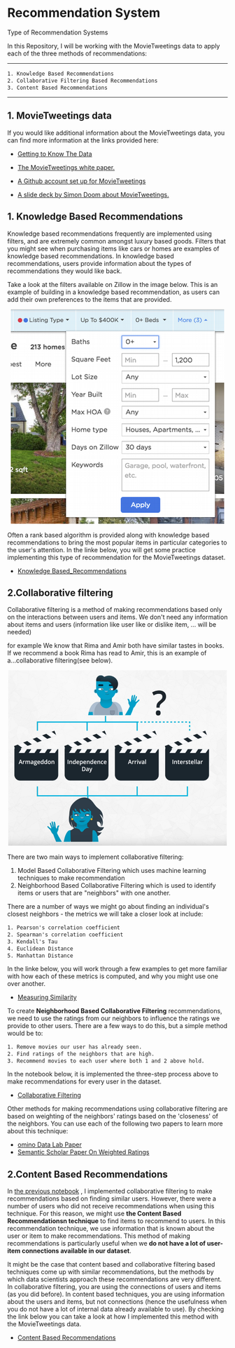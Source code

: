# Recommendation System
 Type of Recommendation Systems
 
 In this Repository, I will be working with the MovieTweetings data to apply each of the three methods of recommendations:
 ***
    1. Knowledge Based Recommendations 
    2. Collaborative Filtering Based Recommendations 
    3. Content Based Recommendations 
***


## 1. MovieTweetings data

If you would like additional information about the MovieTweetings data, you can find more information at the links provided here:

* [Getting to Know The Data](https://github.com/A2Amir/Recommendation-Systems/blob/main/1.Introduction%20to%20the%20Recommendation%20Data.ipynb)

* [The MovieTweetings white paper. ](http://crowdrec2013.noahlab.com.hk/papers/crowdrec2013_Dooms.pdf)
* [A Github account set up for MovieTweetings ](http://crowdrec2013.noahlab.com.hk/papers/crowdrec2013_Dooms.pdf)
* [A slide deck by Simon Doom about MovieTweetings. ](https://www.slideshare.net/simondooms/movie-tweetings-a-movie-rating-dataset-collected-from-twitter)


## 1. Knowledge Based Recommendations

Knowledge based recommendations frequently are implemented using filters, and are extremely common amongst luxury based goods. Filters that you might see when purchasing items like cars or homes are examples of knowledge based recommendations. In knowledge based recommendations, users provide information about the types of recommendations they would like back.

 Take a look at the filters available on Zillow in the image below. This is an example of building in a knowledge based recommendation, as users can add their own preferences to the items that are provided.


<p align="center">
<img src="./images/1.png" alt="Knowledge Based Recommendation" />
<p align="center">


Often a rank based algorithm is provided along with knowledge based recommendations to bring the most popular items in particular categories to the user's attention. In the linke below, you will get some practice implementing this type of recommendation for the MovieTweetings dataset.


* [Knowledge Based_Recommendations](https://github.com/A2Amir/Recommendation-Systems/blob/main/2.%20%20Knowledge%20Based_Recommendations.ipynb)

## 2.Collaborative filtering


Collaborative filtering is a method of making recommendations based only on the interactions between users and items.  We don't need any information about items and users (information like user like or dislike item, … will be needed)

for example We know that Rima and Amir both have similar tastes in books. If we recommend a book Rima has read to Amir, this is an example of a...collaborative filtering(see below).


<p align="center">
<img src="./images/2.png" width="500" height="400" alt="Collaborative filtering" />
<p align="center">


There are two main ways to implement collaborative filtering:

  1. Model Based Collaborative Filtering which uses machine learning techniques to make recommendation
  2. Neighborhood Based Collaborative Filtering which is used to identify items or users that are "neighbors" with one another.
    
There are a number of ways we might go about finding an individual's closest neighbors - the metrics we will take a closer look at include:

    1. Pearson's correlation coefficient 
    2. Spearman's correlation coefficient 
    3. Kendall's Tau 
    4. Euclidean Distance 
    5. Manhattan Distance 



In the linke below, you will work through a few examples to get more familiar with how each of these metrics is computed, and why you might use one over another.

* [Measuring Similarity ](https://github.com/A2Amir/Recommendation-Systems/blob/main/3.%20Measuring%20Similarity%20.ipynb)



To create **Neighborhood Based Collaborative Filtering** recommendations, we need to use the ratings from our neighbors to influence the ratings we provide to other users. There are a few ways to do this, but a simple method would be to:

    1. Remove movies our user has already seen. 
    2. Find ratings of the neighbors that are high. 
    3. Recommend movies to each user where both 1 and 2 above hold. 

In the notebook below, it is implemented the three-step process above to make recommendations for every user in the dataset.

* [Collaborative Filtering](https://github.com/A2Amir/Recommendation-Systems/blob/main/4.%20Collaborative%20Filtering%20.ipynb)


Other methods for making recommendations using collaborative filtering are based on weighting of the neighbors' ratings based on the 'closeness' of the neighbors. You can use each of the following two papers to learn more about this technique:

* [omino Data Lab Paper](https://blog.dominodatalab.com/recommender-systems-collaborative-filtering/)
* [Semantic Scholar Paper On Weighted Ratings](https://pdfs.semanticscholar.org/3e9e/bcd9503ef7375c7bb334511804d1e45127e9.pdf)


## 2.Content Based Recommendations

In [the previous notebook](https://github.com/A2Amir/Recommendation-Systems/blob/main/4.%20Collaborative%20Filtering%20.ipynb)
, I implemented collaborative filtering to make recommendations based on finding similar users. However, there were a number of users who did not receive recommendations when using this technique. For this reason, we might use **the Content Based Recommendationsn technique** to find items to recommend to users. 
In this recommendation technique, we use information that is known about the user or item to make recommendations. This method of making recommendations is particularly useful when we **do not have a lot of user-item connections available in our dataset**. 

It might be the case that content based and collaborative filtering based techniques come up with similar recommendations, but the methods by which data scientists approach these recommendations are very different. In collaborative filtering, you are using the connections of users and items (as you did before). In content based techniques, you are using information about the users and items, but not connections (hence the usefulness when you do not have a lot of internal data already available to use). By checking the link below you can take a look at how I implemented this method with the MovieTweetings data.

* [Content Based Recommendations](https://github.com/A2Amir/Recommendation-Systems/blob/main/5.%20Content%20Based%20Recommendations.ipynb)

